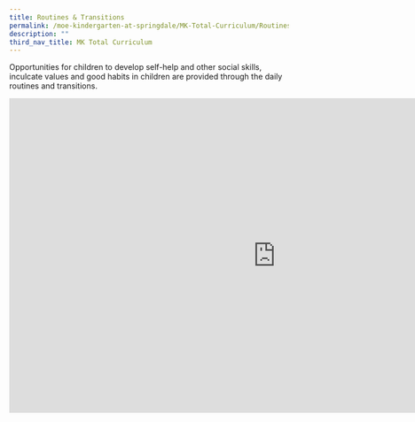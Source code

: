 ```yaml
---
title: Routines & Transitions
permalink: /moe-kindergarten-at-springdale/MK-Total-Curriculum/Routines-and-Transitions/
description: ""
third_nav_title: MK Total Curriculum
---
```

Opportunities for children to develop self-help and other social skills, inculcate values and good habits in children are provided through the daily routines and transitions.

<iframe allowfullscreen="true" height="569" width="960" frameborder="0" src="https://docs.google.com/presentation/d/e/2PACX-1vTdVCXgmvL0MIsoIbCwpo0w2A0YJgv0a_YEshfpSrDKMQbismOKzqv3-At-AtNzttSsIN6WeIh42_nf/embed?start=false&amp;loop=false&amp;delayms=3000"></iframe>

